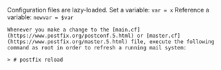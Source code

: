 Configuration files are lazy-loaded.
Set a variable: `var = x`
Reference a variable: `newvar = $var`

```docs
Whenever you make a change to the [main.cf](https://www.postfix.org/postconf.5.html) or [master.cf](https://www.postfix.org/master.5.html) file, execute the following command as root in order to refresh a running mail system:

> # postfix reload
```
